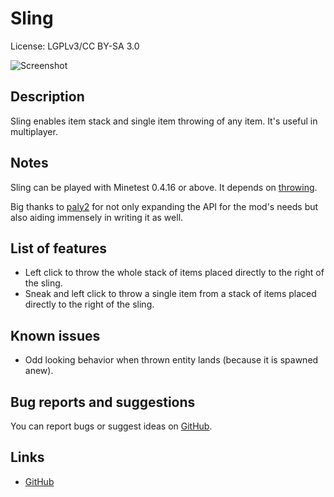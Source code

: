 # Sling
License: LGPLv3/CC BY-SA 3.0

![Screenshot](https://github.com/tacotexmex/sling/raw/master/screenshot.png "Screenshot")

## Description
Sling enables item stack and single item throwing of any item. It's useful in multiplayer.

## Notes
Sling can be played with Minetest 0.4.16 or above.
It depends on [throwing](https://github.com/MT-Eurythmia/throwing).

Big thanks to [paly2](https://github.com/paly2) for not only expanding the API for the mod's needs but also aiding immensely in writing it as well.

## List of features

- Left click to throw the whole stack of items placed directly to the right of the sling.
- Sneak and left click to throw a single item from a stack of items placed directly to the right of the sling.

## Known issues
- Odd looking behavior when thrown entity lands (because it is spawned anew).

## Bug reports and suggestions
You can report bugs or suggest ideas on [GitHub](http://github.com/tacotexmex/sling/issues/new).

## Links
* [GitHub](http://github.com/tacotexmex/sling/)
